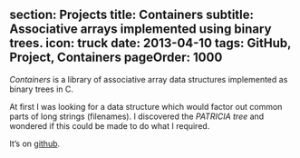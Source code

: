 section: Projects
title: Containers
subtitle: Associative arrays implemented using binary trees.
icon: truck
date: 2013-04-10
tags: GitHub, Project, Containers
pageOrder: 1000
----

*Containers* is a library of associative array data structures implemented as binary trees in C.

At first I was looking for a data structure which would factor out common parts of long strings (filenames). I discovered the *PATRICIA tree* and wondered if this could be made to do what I required.

It’s on [github](http://github.com/dpt/Containers).
